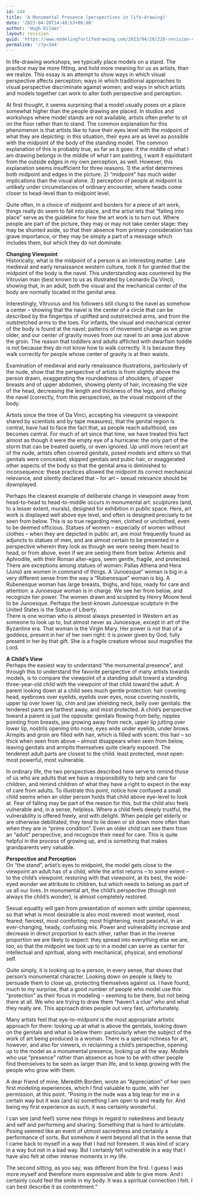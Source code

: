 ```yaml
---
id: 344
title: 'A Monumental Presence (perspectives in life-drawing)'
date: '2023-04-20T14:48:53+00:00'
author: 'Hugh Kilmer'
layout: revision
guid: 'https://www.modelingforlifedrawing.com/2023/04/20/220-revision-v1/'
permalink: '/?p=344'
---
```


In life-drawing workshops, we typically place models on a stand. The practice may be more fitting, and hold more meaning for us as artists, than we realize. This essay is an attempt to show ways in which visual perspective affects perception; ways in which traditional approaches to visual perspective discriminate against women; and ways in which artists and models together can work to alter both perspective and perception.

At first thought, it seems surprising that a model usually poses on a place somewhat higher than the people drawing are placed. In studios and workshops where model stands are not available, artists often prefer to sit on the floor rather than to stand. The common explanation for this phenomenon is that artists like to have their eyes level with the midpoint of what they are depicting: in this situation, their eyes are as level as possible with the midpoint of the body of the standing model. The common explanation of this is probably true, as far as it goes: if the middle of what I am drawing belongs in the middle of what I am painting, I want it equidistant from the outside edges in my own perception, as well. However, this explanation seems insufficient for three reasons. 1) the artist determines both midpoint and edges in the picture. 2) “midpoint” has much wider implications than the visual alone. 3) perception of people at midpoint is unlikely under circumstances of ordinary encounter, where heads come closer to head-level than to midpoint level.

Quite often, in a choice of midpoint and borders for a piece of art work, things really do seem to fall into place, and the artist lets that “falling into place” serve as the guideline for how the art work is to turn out. Where people are part of the picture, they may or may not take center stage: they may be shunted aside, so that their absence from primary consideration has grave importance, or they may be simply a part of a message which includes them, but which they do not dominate.

**Changing Viewpoint**  
Historically, what is the midpoint of a person is an interesting matter. Late medieval and early renaissance western culture, took it for granted that the midpoint of the body is the navel. This understanding was countered by the Vitruvian man (best known to us as illustrated by Leonardo Da Vinci), showing that, in an adult, both the visual and the mechanical center of the body are normally located in the genital area.

Interestingly, Vitruvius and his followers still clung to the navel as somehow a center – showing that the navel is the center of a circle that can be described by the fingertips of uplifted and outstretched arms, and from the outstretched arms to the toes. For infants, the visual and mechanical center of the body is found at the navel; patterns of movement change as we grow older, and our center of gravity moves from our navel to an area just above the groin. The reason that toddlers and adults afflicted with dwarfism toddle is not because they do not know how to walk correctly. It is because they walk correctly for people whose center of gravity is at their waists.

Examination of medieval and early renaissance illustrations, particularly of the nude, show that the perspective of artists is from slightly above the person drawn, exaggerating the roundedness of shoulders, of upper breasts and of upper abdomen, showing plenty of hair, increasing the size of the head, decreasing the length and thickness of the legs, and offering the navel (correctly, from this perspective), as the visual midpoint of the body.

Artists since the time of Da Vinci, accepting his viewpoint (a viewpoint shared by scientists and by tape measures), that the genital region is central, have had to face the fact that, as people reach adulthood, sex becomes central. For much of art since that time, we have treated this fact almost as though it were the empty eye of a hurricane: the only part of the storm that can be treated quietly, or even ignored. Up until more recent art of the nude, artists often covered genitals, posed models and sitters so that genitals were concealed, skipped genitals and pubic hair, or exaggerated other aspects of the body so that the genital area is diminished to inconsequence: these practices allowed the midpoint its correct mechanical relevance, and silently declared that – for art – sexual relevance should be downplayed.

Perhaps the clearest example of deliberate change in viewpoint away from head-to-head to head-to-middle occurs in monumental art: sculptures (and, to a lesser extent, murals), designed for exhibition in public space. Here, art work is displayed well above eye level, and often is designed precisely to be seen from below. This is so true regarding men, clothed or unclothed, even to be deemed officious. Statues of women – especially of women without clothes – when they are depicted in public art, are most frequently found as adjuncts to statues of men, and are almost certain to be presented in a perspective wherein they look as though we were seeing them head to head, or from above, even if we are seeing them from below. Artemis and Aphrodite, with their Roman alter-egos, seem gentle, fragile, and protected. There are exceptions among statues of women: Pallas Athena and Hera (Juno) are women in command of things. A ‘Junoesque” woman is big in a very different sense from the way a “Rubenesque” woman is big. A Rubenesque woman has large breasts, thighs, and hips, ready for care and attention: a Junoesque woman is in charge. We see her from below, and recognize her power. The women drawn and sculpted by Henry Moore tend to be Junoesque. Perhaps the best-known Junoesque sculpture in the United States is the Statue of Liberty.  
There is one woman who is almost always presented in Western art as someone to look up to, but almost never as Junoesque, except in art of the Byzantine era. That woman is the Virgin Mary. Her power is not that of a goddess, present in her of her own right: it is power given by God, fully present in her by that gift. She is a fragile creature whose soul magnifies the Lord.

**A Child’s View**  
Perhaps the easiest way to understand “the monumental presence”, and through this to understand the favorite perspective of many artists towards models, is to compare the viewpoint of a standing adult toward a standing three-year-old child with the viewpoint of that child toward the adult. A parent looking down at a child sees much gentle protection: hair covering head, eyebrows over eyelids, eyelids over eyes, nose covering nostrils, upper lip over lower lip, chin and jaw shielding neck, belly over genitals: the tenderest parts are farthest away, and most protected. A child’s perspective toward a parent is just the opposite: genitals flowing from belly, nipples pointing from breasts, jaw growing away from neck, upper lip jutting over lower lip, nostrils opening into nose, eyes wide under eyelids, under brows. Armpits and groin are filled with hair, which is filled with scent: this hair – so thick when seen from above – almost disappears when seen from below, leaving genitals and armpits themselves quite clearly exposed. The tenderest adult parts are closest to the child: least protected, most open: most powerful, most vulnerable.

In ordinary life, the two perspectives described here serve to remind those of us who are adults that we have a responsibility to help and care for children, and remind children of what they have a right to expect in the way of care from adults. To illustrate this point, notice how confused a small child seems when an older person holds that child above eye-level to look at. Fear of falling may be part of the reason for this, but the child also feels vulnerable and, in a sense, helpless. Where a child feels deeply trustful, the vulnerability is offered freely, and with delight. When people get elderly or are otherwise debilitated, they tend to lie down or sit down more often than when they are in “prime condition”. Even an older child can see them from an “adult” perspective, and recognize their need for care. This is quite helpful in the process of growing up, and is something that makes grandparents very valuable.

**Perspective and Perception**  
On “the stand”, artist’s eyes to midpoint, the model gets close to the viewpoint an adult has of a child, while the artist returns – to some extent – to the child’s viewpoint: restoring with that viewpoint, at its best, the wide-eyed wonder we attribute to children, but which needs to belong as part of us all our lives. In monumental art, the child’s perspective (though not always the child’s wonder), is almost completely restored.

Sexual equality will gain from presentation of women with similar openness, so that what is most desirable is also most revered: most wanted, most feared; fiercest, most comforting; most frightening, most peaceful, in an ever-changing, heady, confusing mix. Power and vulnerability increase and decrease in direct proportion to each other, rather than in the inverse proportion we are likely to expect: they spread into everything else we are, too, so that the midpoint we look up to in a model can serve as center for intellectual and spiritual, along with mechanical, physical, and emotional self.

Quite simply, it is looking up to a person, in every sense, that shows that person’s monumental character. Looking down on people is likely to persuade them to close up, protecting themselves against us. I have found, much to my surprise, that a good number of people who model use this “protection” as their focus in modeling – seeming to be there, but not being there at all. We who are trying to draw them “haven’t a clue” who and what they really are. This approach dries people out very fast, unfortunately.

Many artists feel that eye-to-midpoint is the most appropriate artistic approach for them: looking up at what is above the genitals, looking down on the genitals and what is below them: particularly when the subject of the work of art being produced is a woman. There is a special richness for art, however, and also for viewers, in reclaiming a child’s perspective, opening up to the model as a monumental presence, looking up all the way. Models who use “presence” rather than absence as how to be with other people find themselves to be seen as larger than life, and to keep growing with the people who grow with them.

A dear friend of mine, Meredith Borden, wrote an “Appreciation” of her own first modeling experiences, which I find valuable to quote, with her permission, at this point. “Posing in the nude was a big leap for me in a certain way but it was (and is) something I am open to and ready for. And being my first experience as such, it was certainly wonderful.

I can see (and feel!) some new things in regard to nakedness and beauty and self and performing and sharing. Something that is hard to articulate. Posing seemed like an event of utmost sacredness and certainly a performance of sorts. But somehow it went beyond all that in the sense that I came back to myself in a way that I had not foreseen. It was kind of scary in a way but not in a bad way. But I certainly felt vulnerable in a way that I have also felt at other intense moments in my life.

The second sitting, as you say, was different from the first. I guess I was more myself and therefore more expressive and able to give more. And I certainly could feel the smile in my body. It was a spiritual connection I felt. I can best describe it as contentment.”